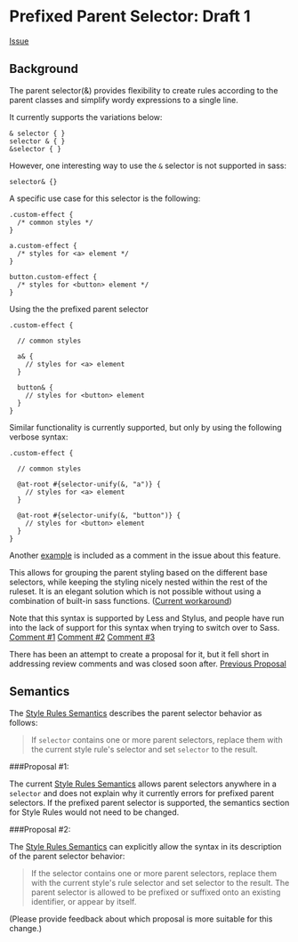 # Prefixed Parent Selector: Draft 1
[Issue](https://github.com/sass/sass/issues/1425)

## Background

The parent selector(&) provides flexibility to create rules according to the
parent classes and simplify wordy expressions to a single line.

It currently supports the variations below:
```
& selector { }
selector & { }
&selector { }
```
However, one interesting way to use the `&` selector is not supported in sass:
```
selector& {}
```

A specific use case for this selector is the following:

```
.custom-effect {
  /* common styles */
}

a.custom-effect {
  /* styles for <a> element */
}

button.custom-effect {
  /* styles for <button> element */
}
```

Using the the prefixed parent selector
```
.custom-effect {

  // common styles

  a& {
    // styles for <a> element
  }

  button& {
    // styles for <button> element
  }
}
```

Similar functionality is currently supported, but only by using the following verbose syntax:
```
.custom-effect {

  // common styles

  @at-root #{selector-unify(&, "a")} {
    // styles for <a> element
  }

  @at-root #{selector-unify(&, "button")} {
    // styles for <button> element
  }
}
```

Another [example](https://github.com/sass/sass/issues/1425#issuecomment-212077907) is included as a comment in the issue about this feature.

This allows for grouping the parent styling based on the different base selectors, while keeping the styling nicely nested within the rest of the ruleset. It is an elegant solution which is not possible without using a combination of built-in sass functions.
([Current workaround](https://github.com/sass/sass/issues/1425#issuecomment-404462836))

Note that this syntax is supported by Less and Stylus, and people have run into the lack of support for this syntax when trying to switch over to Sass.
[Comment #1](https://github.com/sass/sass/issues/1425#issuecomment-55462526)
[Comment #2](https://github.com/sass/sass/issues/1425#issuecomment-123913176)
[Comment #3](https://github.com/sass/sass/issues/1425#issuecomment-123916395)

There has been an attempt to create a proposal for it, but it fell short in addressing review comments and was closed soon after.
[Previous Proposal](https://github.com/sass/sass/pull/2723)

## Semantics

The [Style Rules Semantics](https://github.com/sass/sass/blob/master/spec/style-rules.md#semantics) describes the parent selector behavior as follows:

> If `selector` contains one or more parent selectors, replace them with the current style rule's selector and set `selector` to the result.

###Proposal #1:

The current [Style Rules Semantics](https://github.com/sass/sass/blob/master/spec/style-rules.md#semantics) allows parent selectors anywhere in a `selector` and does not explain why it currently errors for prefixed parent selectors. If the prefixed parent selector is supported, the semantics section for Style Rules would not need to be changed.

###Proposal #2:

The [Style Rules Semantics](https://github.com/sass/sass/blob/master/spec/style-rules.md#semantics) can explicitly allow the syntax in its description of the parent selector behavior:

> If the selector contains one or more parent selectors, replace them with the current style's rule selector and set selector to the result. The parent selector is allowed to be prefixed or suffixed onto an existing identifier, or appear by itself.

(Please provide feedback about which proposal is more suitable for this change.)

